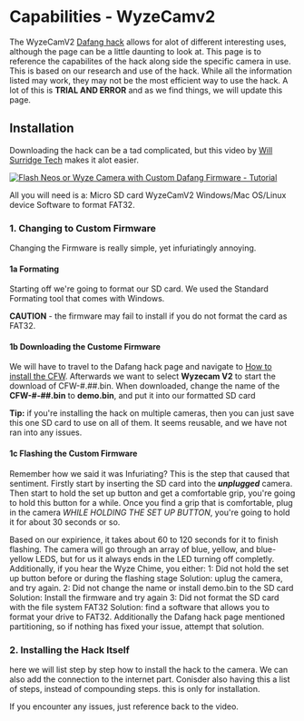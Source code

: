 # Capabilities  - WyzeCamv2

The WyzeCamV2 [Dafang hack](https://github.com/EliasKotlyar/Xiaomi-Dafang-Hacks) allows for alot of different interesting uses, although the page can be a little daunting to look at. This page is to reference the capabilites of the hack along side the specific camera in use. This is based on our research and use of the hack. While all the information listed may work, they may not be the most efficient way to use the hack. A lot of this is **TRIAL AND ERROR** and as we find things, we will update this page.

## Installation

Downloading the hack can be a tad complicated, but this video by [Will Surridge Tech](https://www.youtube.com/@WillSurridgeTech) makes it alot easier.

[![Flash Neos or Wyze Camera with Custom Dafang Firmware - Tutorial](http://img.youtube.com/vi/DD7mLfk_l9I/0.jpg)](http://www.youtube.com/watch?v=DD7mLfk_l9I "Flash Neos or Wyze Camera with Custom Dafang Firmware - Tutorial")

All you will need is a:
  Micro SD card
  WyzeCamV2
  Windows/Mac OS/Linux device
  Software to format FAT32.


### 1. Changing to Custom Firmware
Changing the Firmware is really simple, yet infuriatingly annoying.

  #### 1a Formating
  Starting off we're going to format our SD card. We used the Standard Formating tool that comes with Windows.

  **CAUTION** - the firmware may fail to install if you do not format the card as FAT32.
  #### 1b Downloading the Custome Firmware
  We will have to travel to the Dafang hack page and navigate to [How to install the CFW](https://github.com/EliasKotlyar/Xiaomi-Dafang-Hacks?tab=readme-ov-file#how-to-install-the-cfw). Afterwards we want to select **Wyzecam V2** to start the download of CFW-#.##.bin. When downloaded, change the name of the **CFW-#-##.bin** to **demo.bin**, and put it into our formatted SD card

  **Tip:** if you're installing the hack on multiple cameras, then you can just save this one SD card to use on all of them. It seems reusable, and we have not ran into any issues.
  
  #### 1c Flashing the Custom Firmware
  Remember how we said it was Infuriating? This is the step that caused that sentiment. Firstly start by inserting the SD card into the ***unplugged*** camera. Then start to hold the set up button and get a comfortable grip, you're going to hold this button for a while. Once you find a grip that is comfortable, plug in the camera *WHILE HOLDING THE SET UP BUTTON*, you're going to hold it for about 30 seconds or so. 

  Based on our expirience, it takes about 60 to 120 seconds for it to finish flashing. The camera will go through an array of blue, yellow, and blue-yellow LEDS, but for us it always ends in the LED turning off completly. Additionally, if you hear the Wyze Chime, you either: 
      1: Did not hold the set up button before or during the flashing stage
      Solution: uplug the camera, and try again.
      2: Did not change the name or install demo.bin to the SD card
      Solution: Install the firmware and try again
      3: Did not format the SD card with the file system FAT32
      Solution: find a software that allows you to format your drive to FAT32. Additionally the Dafang hack page mentioned partitioning, so if nothing has fixed your issue, attempt that solution.

### 2. Installing the Hack Itself
here we will list step by step how to install the hack to the camera. We can also add the connection to the internet part. Conisder also having this a list of steps, instead of compounding steps. this is only for installation.



If you encounter any issues, just reference back to the video.
